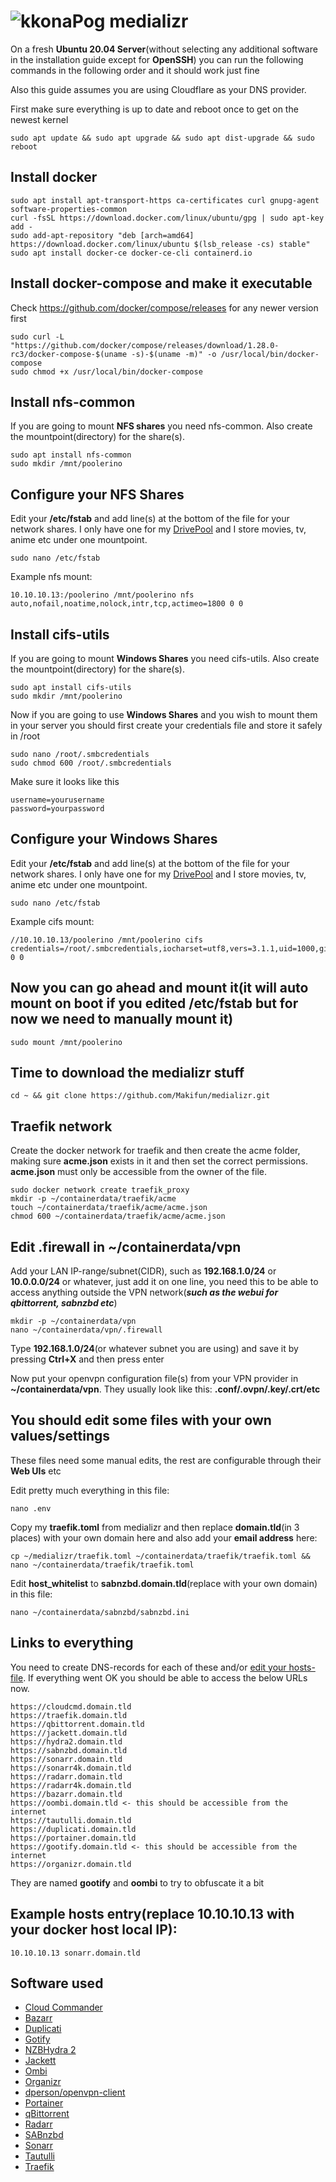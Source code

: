 # ![kkonaPog](https://i.imgur.com/PSlPcfZ.png) medializr
On a fresh **Ubuntu 20.04 Server**(without selecting any additional software in the installation guide except for **OpenSSH**) you can run the following commands in the following order and it should work just fine

Also this guide assumes you are using Cloudflare as your DNS provider.

First make sure everything is up to date and reboot once to get on the newest kernel
```
sudo apt update && sudo apt upgrade && sudo apt dist-upgrade && sudo reboot
```
## Install docker
```
sudo apt install apt-transport-https ca-certificates curl gnupg-agent software-properties-common
curl -fsSL https://download.docker.com/linux/ubuntu/gpg | sudo apt-key add -
sudo add-apt-repository "deb [arch=amd64] https://download.docker.com/linux/ubuntu $(lsb_release -cs) stable"
sudo apt install docker-ce docker-ce-cli containerd.io
```
## Install docker-compose and make it executable
Check https://github.com/docker/compose/releases for any newer version first
```
sudo curl -L "https://github.com/docker/compose/releases/download/1.28.0-rc3/docker-compose-$(uname -s)-$(uname -m)" -o /usr/local/bin/docker-compose
sudo chmod +x /usr/local/bin/docker-compose
```
## Install nfs-common
If you are going to mount **NFS shares** you need nfs-common. Also create the mountpoint(directory) for the share(s).
```
sudo apt install nfs-common
sudo mkdir /mnt/poolerino
```
## Configure your NFS Shares
Edit your **/etc/fstab** and add line(s) at the bottom of the file for your network shares. I only have one for my [DrivePool](https://stablebit.com/) and I store movies, tv, anime etc under one mountpoint.
```
sudo nano /etc/fstab
```
Example nfs mount:
```
10.10.10.13:/poolerino /mnt/poolerino nfs auto,nofail,noatime,nolock,intr,tcp,actimeo=1800 0 0
```
## Install cifs-utils
If you are going to mount **Windows Shares** you need cifs-utils. Also create the mountpoint(directory) for the share(s).
```
sudo apt install cifs-utils
sudo mkdir /mnt/poolerino
```
Now if you are going to use **Windows Shares** and you wish to mount them in your server you should first create your credentials file and store it safely in /root
```
sudo nano /root/.smbcredentials
sudo chmod 600 /root/.smbcredentials
```
Make sure it looks like this
```
username=yourusername
password=yourpassword
```
## Configure your Windows Shares
Edit your **/etc/fstab** and add line(s) at the bottom of the file for your network shares. I only have one for my [DrivePool](https://stablebit.com/) and I store movies, tv, anime etc under one mountpoint.
```
sudo nano /etc/fstab
```
Example cifs mount:
```
//10.10.10.13/poolerino /mnt/poolerino cifs credentials=/root/.smbcredentials,iocharset=utf8,vers=3.1.1,uid=1000,gid=1000 0 0
```
## Now you can go ahead and mount it(it will auto mount on boot if you edited /etc/fstab but for now we need to manually mount it)
```
sudo mount /mnt/poolerino
```
## Time to download the medializr stuff
```
cd ~ && git clone https://github.com/Makifun/medializr.git
```
## Traefik network
Create the docker network for traefik and then create the acme folder, making sure **acme.json** exists in it and then set the correct permissions. **acme.json** must only be accessible from the owner of the file.
```
sudo docker network create traefik_proxy
mkdir -p ~/containerdata/traefik/acme
touch ~/containerdata/traefik/acme/acme.json
chmod 600 ~/containerdata/traefik/acme/acme.json
```
## Edit .firewall in ~/containerdata/vpn
Add your LAN IP-range/subnet(CIDR), such as **192.168.1.0/24** or **10.0.0.0/24** or whatever, just add it on one line, you need this to be able to access anything outside the VPN network(***such as the webui for qbittorrent, sabnzbd etc***)
```
mkdir -p ~/containerdata/vpn
nano ~/containerdata/vpn/.firewall
```
Type **192.168.1.0/24**(or whatever subnet you are using) and save it by pressing **Ctrl+X** and then press enter

Now put your openvpn configuration file(s) from your VPN provider in **~/containerdata/vpn**. They usually look like this: **.conf/.ovpn/.key/.crt/etc**
## You should edit some files with your own values/settings
These files need some manual edits, the rest are configurable through their **Web UIs** etc

Edit pretty much everything in this file:
```
nano .env
```
Copy my **traefik.toml** from medializr and then replace **domain.tld**(in 3 places) with your own domain here and also add your **email address** here:
```
cp ~/medializr/traefik.toml ~/containerdata/traefik/traefik.toml && nano ~/containerdata/traefik/traefik.toml
```
Edit **host_whitelist** to **sabnzbd.domain.tld**(replace with your own domain) in this file:
```
nano ~/containerdata/sabnzbd/sabnzbd.ini
```
## Links to everything
You need to create DNS-records for each of these and/or [edit your hosts-file](https://www.howtogeek.com/howto/27350/beginner-geek-how-to-edit-your-hosts-file/). If everything went OK you should be able to access the below URLs now.
```
https://cloudcmd.domain.tld
https://traefik.domain.tld
https://qbittorrent.domain.tld
https://jackett.domain.tld
https://hydra2.domain.tld
https://sabnzbd.domain.tld
https://sonarr.domain.tld
https://sonarr4k.domain.tld
https://radarr.domain.tld
https://radarr4k.domain.tld
https://bazarr.domain.tld
https://oombi.domain.tld <- this should be accessible from the internet
https://tautulli.domain.tld
https://duplicati.domain.tld
https://portainer.domain.tld
https://gootify.domain.tld <- this should be accessible from the internet
https://organizr.domain.tld
```
They are named **gootify** and **oombi** to try to obfuscate it a bit
## Example hosts entry(replace 10.10.10.13 with your docker host local IP):
```
10.10.10.13 sonarr.domain.tld
```
## Software used
* [Cloud Commander](https://github.com/coderaiser/cloudcmd)
* [Bazarr](https://github.com/morpheus65535/bazarr)
* [Duplicati](https://github.com/duplicati/duplicati)
* [Gotify](https://github.com/gotify/server)
* [NZBHydra 2](https://github.com/theotherp/nzbhydra2)
* [Jackett](https://github.com/Jackett/Jackett)
* [Ombi](https://github.com/tidusjar/Ombi)
* [Organizr](https://github.com/causefx/Organizr)
* [dperson/openvpn-client](https://github.com/dperson/openvpn-client)
* [Portainer](https://github.com/portainer/portainer)
* [qBittorrent](https://github.com/qbittorrent/qBittorrent)
* [Radarr](https://github.com/Radarr/Radarr)
* [SABnzbd](https://github.com/sabnzbd/sabnzbd)
* [Sonarr](https://github.com/Sonarr/Sonarr)
* [Tautulli](https://github.com/Tautulli/Tautulli)
* [Traefik](https://github.com/containous/traefik)
